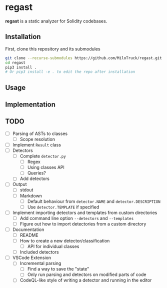 # regast
**regast** is a static analyzer for Solidity codebases.

## Installation
First, clone this repository and its submodules
```sh
git clone --recurse-submodules https://github.com/MiloTruck/regast.git
cd regast
pip3 install .
# Or pip3 install -e . to edit the repo after installation
```

## Usage


## Implementation


## TODO
- [ ] Parsing of ASTs to classes
     - [ ] Scope resolution
- [ ] Implement `Result` class
- [ ] Detectors
    - [ ] Complete `detector.py`
        - [ ] Regex
        - [ ] Using classes API
        - [ ] Queries?
    - [ ] Add detectors
- [ ] Output
    - [ ] stdout
    - [ ] Markdown
        - [ ] Default behaviour from `detector.NAME` and `detector.DESCRIPTION`
        - [ ] Use `detector.TEMPLATE` if specified
- [ ] Implement importing detectors and templates from custom directories
    - [ ] Add command line option `--detectors` and `--templates`
    - [ ] Figure out how to import detectories from a custom directory
- [ ] Documentation
    - [ ] README
    - [ ] How to create a new detector/classification
        - [ ] API for individual classes
    - [ ] Included detectors
- [ ] VSCode Extension
    - [ ] Incremental parsing
        - [ ] Find a way to save the "state"
        - [ ] Only run parsing and detectors on modified parts of code
    - [ ] CodeQL-like style of writing a detector and running in the editor